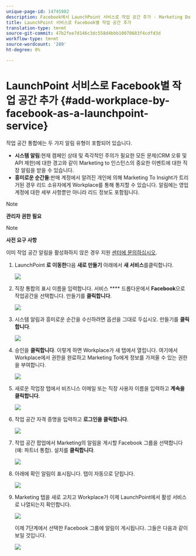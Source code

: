 ```yaml
---
unique-page-id: 14745982
description: Facebook에서 LaunchPoint 서비스로 작업 공간 추가 - Marketing Docs - 제품 설명서
title: LaunchPoint 서비스로 Facebook별 작업 공간 추가
translation-type: tm+mt
source-git-commit: 47b2fee7d146c3dc558d4bbb10070683f4cdfd3d
workflow-type: tm+mt
source-wordcount: '289'
ht-degree: 0%

---
```



# LaunchPoint 서비스로 Facebook별 작업 공간 추가 {#add-workplace-by-facebook-as-a-launchpoint-service}

작업 공간 통합에는 두 가지 알림 유형이 포함되어 있습니다.

* **시스템 알림**:현재 캠페인 상태 및 즉각적인 주의가 필요한 모든 문제(CRM 오류 및 API 제한)에 대한 경고와 같이 Marketing to 인스턴스의 중요한 이벤트에 대한 직장 알림을 받을 수 있습니다.
* **흥미로운 순간들**:판매 계정에서 알려진 개인에 의해 Marketing To Insight가 트리거된 경우 리드 소유자에게 Workplace를 통해 통지할 수 있습니다. 알림에는 영업 계정에 대한 세부 사항뿐만 아니라 리드 정보도 포함됩니다.

>[!NOTE]
>
>**관리자 권한 필요**

>[!NOTE]
>
>**사전 요구 사항**
>
>이미 작업 공간 알림을 활성화하지 않은 경우 지원 [센터에 문의하십시오](http://docs.marketo.com/cdn-cgi/l/email-protection#5b282e2b2b34292f1b363a29303e2f3475383436).

1. LaunchPoint **로 이동한**&#x200B;다음 **새로 만들기** 아래에서 **새 서비스**&#x200B;를클릭합니다.

   ![](assets/image2017-11-27-14-3a13-3a18-1.png)

1. 직장 통합의 표시 이름을 입력합니다. 서비스 **** 드롭다운에서 **Facebook**&#x200B;으로 작업공간을 선택합니다. 만들기를 **클릭합니다**.

   ![](assets/newservice.png)

1. 시스템 알림과 흥미로운 순간을 수신하려면 옵션을 그대로 두십시오. 만들기를 **클릭합니다**.

   ![](assets/create.png)

1. 승인을 **클릭합니다**. 이렇게 하면 Workplace가 새 탭에서 열립니다. 여기에서 Workplace에서 권한을 완료하고 Marketing To에게 정보를 가져올 수 있는 권한을 부여합니다.

   ![](assets/authorize.png)

1. 새로운 작업장 탭에서 비즈니스 이메일 또는 직장 사용자 이름을 입력하고 **계속을 클릭합니다**.

   ![](assets/workplacelogin.png)

1. 작업 공간 자격 증명을 입력하고 **로그인을 클릭합니다**.

   ![](assets/workplacelogininfo.png)

1. 작업 공간 팝업에서 Marketing의 알림을 게시할 Facebook 그룹을 선택합니다(예: 파트너 통합). 설치를 **클릭합니다**.

   ![](assets/installmarketo.png)

1. 아래에 확인 알림이 표시됩니다. 탭이 자동으로 닫힙니다.

   ![](assets/success.png)

1. Marketing 탭을 새로 고치고 Workplace가 이제 LaunchPoint에서 활성 서비스로 나열되는지 확인합니다.

   ![](assets/confirm.png)

   이제 7단계에서 선택한 Facebook 그룹에 알림이 게시됩니다. 그들은 다음과 같이 보일 것입니다.

   ![](assets/example.png)

